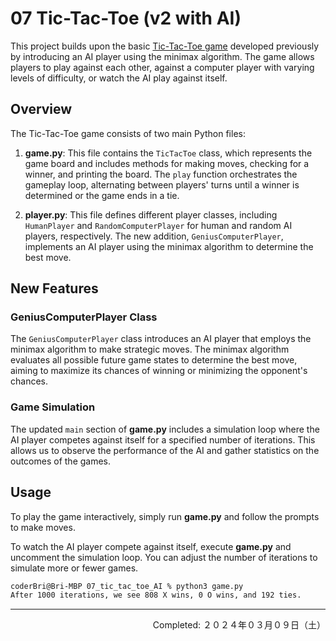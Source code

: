 # 07 Tic-Tac-Toe (v2 with AI)

This project builds upon the basic [Tic-Tac-Toe game](https://github.com/coderbri/12_Beginner_Python_Projects/tree/main/06_tic_tac_toe) developed previously by introducing an AI player using the minimax algorithm. The game allows players to play against each other, against a computer player with varying levels of difficulty, or watch the AI play against itself.

## Overview

The Tic-Tac-Toe game consists of two main Python files:

1. **game.py**: This file contains the `TicTacToe` class, which represents the game board and includes methods for making moves, checking for a winner, and printing the board. The `play` function orchestrates the gameplay loop, alternating between players' turns until a winner is determined or the game ends in a tie.

2. **player.py**: This file defines different player classes, including `HumanPlayer` and `RandomComputerPlayer` for human and random AI players, respectively. The new addition, `GeniusComputerPlayer`, implements an AI player using the minimax algorithm to determine the best move.

## New Features

### GeniusComputerPlayer Class

The `GeniusComputerPlayer` class introduces an AI player that employs the minimax algorithm to make strategic moves. The minimax algorithm evaluates all possible future game states to determine the best move, aiming to maximize its chances of winning or minimizing the opponent's chances.

### Game Simulation

The updated `main` section of **game.py** includes a simulation loop where the AI player competes against itself for a specified number of iterations. This allows us to observe the performance of the AI and gather statistics on the outcomes of the games.

## Usage

To play the game interactively, simply run **game.py** and follow the prompts to make moves.

To watch the AI player compete against itself, execute **game.py** and uncomment the simulation loop. You can adjust the number of iterations to simulate more or fewer games.

```zsh
coderBri@Bri-MBP 07_tic_tac_toe_AI % python3 game.py
After 1000 iterations, we see 808 X wins, 0 O wins, and 192 ties.
```

<!-- ## Future Improvements

Possible enhancements to the project include:

- Implementing additional AI algorithms for different levels of difficulty.
- Enhancing the user interface with graphics or a GUI.
- Adding support for larger board sizes or different game variants. -->

---
<p align="right">Completed: ２０２４年０３月０９日（土）</p>

